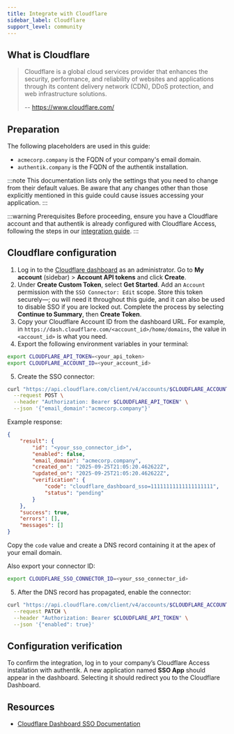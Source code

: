 ```yaml
---
title: Integrate with Cloudflare
sidebar_label: Cloudflare
support_level: community
---
```


## What is Cloudflare

> Cloudflare is a global cloud services provider that enhances the security, performance, and reliability of websites and applications through its content delivery network (CDN), DDoS protection, and web infrastructure solutions.
>
> -- https://www.cloudflare.com/

## Preparation

The following placeholders are used in this guide:

- `acmecorp.company` is the FQDN of your company's email domain.
- `authentik.company` is the FQDN of the authentik installation.

:::note
This documentation lists only the settings that you need to change from their default values. Be aware that any changes other than those explicitly mentioned in this guide could cause issues accessing your application.
:::

:::warning Prerequisites
Before proceeding, ensure you have a Cloudflare account and that authentik is already configured with Cloudflare Access, following the steps in our [integration guide](../../networking/cloudflare-access/index.md).
:::

## Cloudflare configuration

1. Log in to the [Cloudflare dashboard](https://dash.cloudflare.com) as an administrator. Go to **My account** (sidebar) > **Account API tokens** and click **Create**.
2. Under **Create Custom Token**, select **Get Started**. Add an `Account` permission with the `SSO Connector: Edit` scope. Store this token securely—; ou will need it throughout this guide, and it can also be used to disable SSO if you are locked out. Complete the process by selecting **Continue to Summary**, then **Create Token**.
3. Copy your Cloudflare Account ID from the dashboard URL. For example, in `https://dash.cloudflare.com/<account_id>/home/domains`, the value in `<account_id>` is what you need.
4. Export the following environment variables in your terminal:

```sh
export CLOUDFLARE_API_TOKEN=<your_api_token>
export CLOUDFLARE_ACCOUNT_ID=<your_account_id>
```

5. Create the SSO connector:

```sh
curl "https://api.cloudflare.com/client/v4/accounts/$CLOUDFLARE_ACCOUNT_ID/sso_connectors" \
  --request POST \
  --header "Authorization: Bearer $CLOUDFLARE_API_TOKEN" \
  --json '{"email_domain":"acmecorp.company"}'
```

Example response:

```json
{
    "result": {
        "id": "<your_sso_connector_id>",
        "enabled": false,
        "email_domain": "acmecorp.company",
        "created_on": "2025-09-25T21:05:20.462622Z",
        "updated_on": "2025-09-25T21:05:20.462622Z",
        "verification": {
            "code": "cloudflare_dashboard_sso=11111111111111111111",
            "status": "pending"
        }
    },
    "success": true,
    "errors": [],
    "messages": []
}
```

Copy the `code` value and create a DNS record containing it at the apex of your email domain.

Also export your connector ID:

```sh
export CLOUDFLARE_SSO_CONNECTOR_ID=<your_sso_connector_id>
```

5. After the DNS record has propagated, enable the connector:

```sh
curl "https://api.cloudflare.com/client/v4/accounts/$CLOUDFLARE_ACCOUNT_ID/sso_connectors/$CLOUDFLARE_SSO_CONNECTOR_ID" \
  --request PATCH \
  --header "Authorization: Bearer $CLOUDFLARE_API_TOKEN" \
  --json '{"enabled": true}'
```

## Configuration verification

To confirm the integration, log in to your company’s Cloudflare Access installation with authentik. A new application named **SSO App** should appear in the dashboard. Selecting it should redirect you to the Cloudflare Dashboard.

## Resources

- [Cloudflare Dashboard SSO Documentation](https://developers.cloudflare.com/cloudflare-one/applications/configure-apps/dash-sso-apps/)
